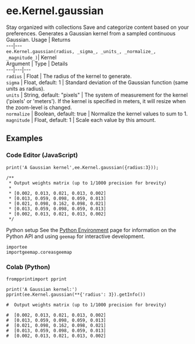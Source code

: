  
#  ee.Kernel.gaussian
Stay organized with collections  Save and categorize content based on your preferences. 
Generates a Gaussian kernel from a sampled continuous Gaussian. Usage | Returns  
---|---  
`ee.Kernel.gaussian(radius, _sigma_, _units_, _normalize_, _magnitude_)`|  Kernel  
Argument | Type | Details  
---|---|---  
`radius` | Float | The radius of the kernel to generate.  
`sigma` | Float, default: 1 | Standard deviation of the Gaussian function (same units as radius).  
`units` | String, default: "pixels" | The system of measurement for the kernel ('pixels' or 'meters'). If the kernel is specified in meters, it will resize when the zoom-level is changed.  
`normalize` | Boolean, default: true | Normalize the kernel values to sum to 1.  
`magnitude` | Float, default: 1 | Scale each value by this amount.  
## Examples
### Code Editor (JavaScript)
```
print('A Gaussian kernel',ee.Kernel.gaussian({radius:3}));

/**
 * Output weights matrix (up to 1/1000 precision for brevity)
 *
 * [0.002, 0.013, 0.021, 0.013, 0.002]
 * [0.013, 0.059, 0.098, 0.059, 0.013]
 * [0.021, 0.098, 0.162, 0.098, 0.021]
 * [0.013, 0.059, 0.098, 0.059, 0.013]
 * [0.002, 0.013, 0.021, 0.013, 0.002]
 */
```

Python setup
See the [ Python Environment](https://developers.google.com/earth-engine/guides/python_install) page for information on the Python API and using `geemap` for interactive development.
```
importee
importgeemap.coreasgeemap
```

### Colab (Python)
```
frompprintimport pprint

print('A Gaussian kernel:')
pprint(ee.Kernel.gaussian(**{'radius': 3}).getInfo())

#  Output weights matrix (up to 1/1000 precision for brevity)

#  [0.002, 0.013, 0.021, 0.013, 0.002]
#  [0.013, 0.059, 0.098, 0.059, 0.013]
#  [0.021, 0.098, 0.162, 0.098, 0.021]
#  [0.013, 0.059, 0.098, 0.059, 0.013]
#  [0.002, 0.013, 0.021, 0.013, 0.002]
```

